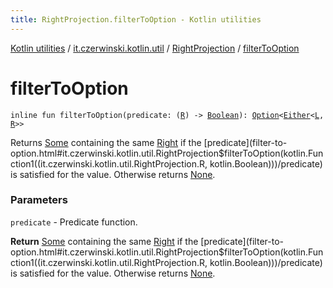 ```yaml
---
title: RightProjection.filterToOption - Kotlin utilities
---
```


[Kotlin utilities](../../index.html) / [it.czerwinski.kotlin.util](../index.html) / [RightProjection](index.html) / [filterToOption](./filter-to-option.html)

# filterToOption

`inline fun filterToOption(predicate: (`[`R`](index.html#R)`) -> `[`Boolean`](https://kotlinlang.org/api/latest/jvm/stdlib/kotlin/-boolean/index.html)`): `[`Option`](../-option/index.html)`<`[`Either`](../-either/index.html)`<`[`L`](index.html#L)`, `[`R`](index.html#R)`>>`

Returns [Some](../-some/index.html) containing the same [Right](../-right/index.html) if the [predicate](filter-to-option.html#it.czerwinski.kotlin.util.RightProjection$filterToOption(kotlin.Function1((it.czerwinski.kotlin.util.RightProjection.R, kotlin.Boolean)))/predicate) is satisfied for the value.
Otherwise returns [None](../-none/index.html).

### Parameters

`predicate` - Predicate function.

**Return**
[Some](../-some/index.html) containing the same [Right](../-right/index.html) if the [predicate](filter-to-option.html#it.czerwinski.kotlin.util.RightProjection$filterToOption(kotlin.Function1((it.czerwinski.kotlin.util.RightProjection.R, kotlin.Boolean)))/predicate) is satisfied for the value.
Otherwise returns [None](../-none/index.html).

